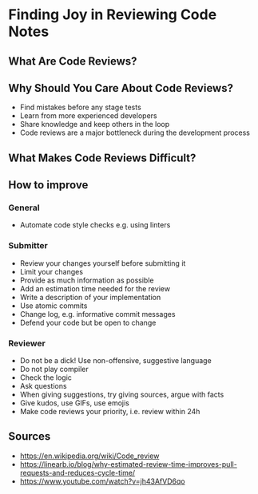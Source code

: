 # Finding Joy in Reviewing Code Notes

## What Are Code Reviews?

## Why Should You Care About Code Reviews?
* Find mistakes before any stage tests
* Learn from more experienced developers
* Share knowledge and keep others in the loop
* Code reviews are a major bottleneck during the development process

## What Makes Code Reviews Difficult?

## How to improve
### General
* Automate code style checks e.g. using linters

### Submitter
* Review your changes yourself before submitting it
* Limit your changes
* Provide as much information as possible
* Add an estimation time needed for the review
* Write a description of your implementation
* Use atomic commits
* Change log, e.g. informative commit messages
* Defend your code but be open to change

### Reviewer
* Do not be a dick! Use non-offensive, suggestive language
* Do not play compiler
* Check the logic
* Ask questions
* When giving suggestions, try giving sources, argue with facts
* Give kudos, use GIFs, use emojis
* Make code reviews your priority, i.e. review within 24h

## Sources
* https://en.wikipedia.org/wiki/Code_review
* https://linearb.io/blog/why-estimated-review-time-improves-pull-requests-and-reduces-cycle-time/
* https://www.youtube.com/watch?v=jh43AfVD6qo